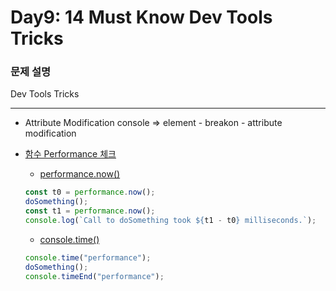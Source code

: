 # Day9: 14 Must Know Dev Tools Tricks

### 문제 설명

Dev Tools Tricks

---

- Attribute Modification
  console => element - breakon - attribute modification

- [함수 Performance 체크](https://leechwin.tistory.com/entry/Javascript-%ED%95%A8%EC%88%98-Performance-%EC%B2%B4%ED%81%AC)

  - [performance.now()](https://developer.mozilla.org/en-US/docs/Web/API/Performance/now)

  ```javascript
  const t0 = performance.now();
  doSomething();
  const t1 = performance.now();
  console.log(`Call to doSomething took ${t1 - t0} milliseconds.`);
  ```

  - [console.time()](https://developer.mozilla.org/en-US/docs/Web/API/Console/time)

  ```javascript
  console.time("performance");
  doSomething();
  console.timeEnd("performance");
  ```
